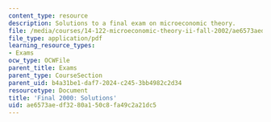 ```yaml
---
content_type: resource
description: Solutions to a final exam on microeconomic theory.
file: /media/courses/14-122-microeconomic-theory-ii-fall-2002/ae6573aedf3280a150c8fa49c2a21dc5_f2000s.pdf
file_type: application/pdf
learning_resource_types:
- Exams
ocw_type: OCWFile
parent_title: Exams
parent_type: CourseSection
parent_uid: b4a31be1-daf7-2024-c245-3bb4982c2d34
resourcetype: Document
title: 'Final 2000: Solutions'
uid: ae6573ae-df32-80a1-50c8-fa49c2a21dc5
---
```

